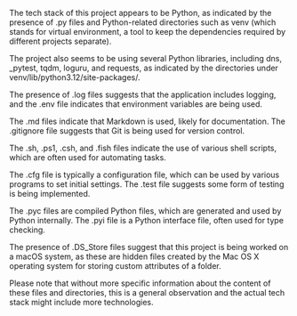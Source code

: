 The tech stack of this project appears to be Python, as indicated by the presence of .py files and Python-related directories such as venv (which stands for virtual environment, a tool to keep the dependencies required by different projects separate). 

The project also seems to be using several Python libraries, including dns, _pytest, tqdm, loguru, and requests, as indicated by the directories under venv/lib/python3.12/site-packages/. 

The presence of .log files suggests that the application includes logging, and the .env file indicates that environment variables are being used. 

The .md files indicate that Markdown is used, likely for documentation. The .gitignore file suggests that Git is being used for version control. 

The .sh, .ps1, .csh, and .fish files indicate the use of various shell scripts, which are often used for automating tasks. 

The .cfg file is typically a configuration file, which can be used by various programs to set initial settings. The .test file suggests some form of testing is being implemented. 

The .pyc files are compiled Python files, which are generated and used by Python internally. The .pyi file is a Python interface file, often used for type checking. 

The presence of .DS_Store files suggest that this project is being worked on a macOS system, as these are hidden files created by the Mac OS X operating system for storing custom attributes of a folder. 

Please note that without more specific information about the content of these files and directories, this is a general observation and the actual tech stack might include more technologies.